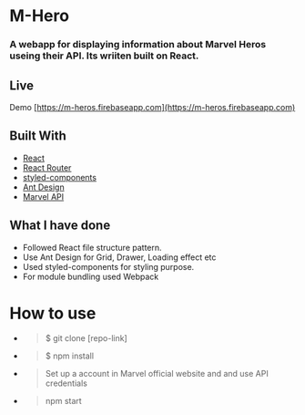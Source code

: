 # M-Hero

### A webapp for displaying information about Marvel Heros useing their API. Its wriiten built on React.


## Live
Demo [https://m-heros.firebaseapp.com](https://m-heros.firebaseapp.com)


## Built With

* [React](https://reactjs.org/)
* [React Router](https://github.com/ReactTraining/react-router)
* [styled-components](https://www.styled-components.com/)
* [Ant Design](https://ant.design/)
* [Marvel API](https://developer.marvel.com/)

## What I have done

* Followed React file structure pattern.
* Use Ant Design for Grid, Drawer, Loading effect etc
* Used styled-components for styling purpose.
* For module bundling used Webpack

# How to use
* >$ git clone [repo-link]

* > $ npm install

* > Set up a account in Marvel official website and and use API credentials

* > npm start


